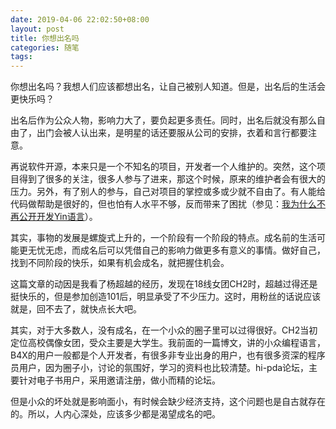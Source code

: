 ```yaml
---
date: 2019-04-06 22:02:50+08:00
layout: post
title: 你想出名吗
categories: 随笔
tags: 
---
```


你想出名吗？我想人们应该都想出名，让自己被别人知道。但是，出名后的生活会更快乐吗？

出名后作为公众人物，影响力大了，要负起更多责任。同时，出名后就没有那么自由了，出门会被人认出来，是明星的话还要服从公司的安排，衣着和言行都要注意。

再说软件开源，本来只是一个不知名的项目，开发者一个人维护的。突然，这个项目得到了很多的关注，很多人参与了进来，那这个时候，原来的维护者会有很大的压力。另外，有了别人的参与，自己对项目的掌控或多或少就不自由了。有人能给代码做帮助是很好的，但也怕有人水平不够，反而带来了困扰（参见：[我为什么不再公开开发Yin语言](https://www.jianshu.com/p/f1e4240f527f)）。

其实，事物的发展是螺旋式上升的，一个阶段有一个阶段的特点。成名前的生活可能更无忧无虑，而成名后可以凭借自己的影响力做更多有意义的事情。做好自己，找到不同阶段的快乐，如果有机会成名，就把握住机会。

这篇文章的动因是我看了杨超越的经历，发现在18线女团CH2时，超越过得还是挺快乐的，但是参加创造101后，明显承受了不少压力。这时，用粉丝的话说应该就是，回不去了，就快点长大吧。

其实，对于大多数人，没有成名，在一个小众的圈子里可以过得很好。CH2当初定位高校偶像女团，受众主要是大学生。我前面的一篇博文，讲的小众编程语言，B4X的用户一般都是个人开发者，有很多非专业出身的用户，也有很多资深的程序员用户，因为圈子小，讨论的氛围好，学习的资料也比较清楚。hi-pda论坛，主要针对电子书用户，采用邀请注册，做小而精的论坛。

但是小众的坏处就是影响面小，有时候会缺少经济支持，这个问题也是自古就存在的。所以，人内心深处，应该多少都是渴望成名的吧。


